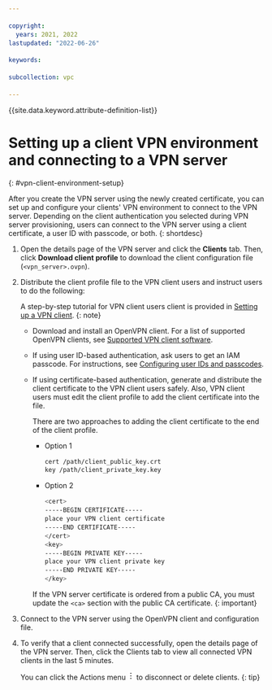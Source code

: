 ```yaml
---

copyright:
  years: 2021, 2022
lastupdated: "2022-06-26"

keywords:

subcollection: vpc

---
```


{{site.data.keyword.attribute-definition-list}}

# Setting up a client VPN environment and connecting to a VPN server
{: #vpn-client-environment-setup}

After you create the VPN server using the newly created certificate, you can set up and configure your clients' VPN environment to connect to the VPN server. Depending on the client authentication you selected during VPN server provisioning, users can connect to the VPN server using a client certificate, a user ID with passcode, or both.
{: shortdesc}

1. Open the details page of the VPN server and click the **Clients** tab. Then, click **Download client profile** to download the client configuration file (`<vpn_server>.ovpn`).
1. Distribute the client profile file to the VPN client users and instruct users to do the following: 

   A step-by-step tutorial for VPN client users client is provided in [Setting up a VPN client](/docs/vpc?topic=vpc-setting-up-vpn-client).
   {: note}

   * Download and install an OpenVPN client. For a list of supported OpenVPN clients, see [Supported VPN client software](/docs/vpc?topic=vpc-client-to-site-vpn-planning#vpn-client-software).
   * If using user ID-based authentication, ask users to get an IAM passcode. For instructions, see [Configuring user IDs and passcodes](/docs/vpc?topic=vpc-client-to-site-authentication#client-to-site-configuration-passcode).
   * If using certificate-based authentication, generate and distribute the client certificate to the VPN client users safely. Also, VPN client users must edit the client profile to add the client certificate into the file. 
      
      There are two approaches to adding the client certificate to the end of the client profile.
   
      * Option 1 
      
         ```sh
         cert /path/client_public_key.crt
         key /path/client_private_key.key
         ``` 
      
      * Option 2 
      
         ```sh
         <cert>
         -----BEGIN CERTIFICATE-----
         place your VPN client certificate
         -----END CERTIFICATE-----
         </cert>
         <key>
         -----BEGIN PRIVATE KEY-----
         place your VPN client private key
         -----END PRIVATE KEY-----
         </key>
         ``` 
         
      If the VPN server certificate is ordered from a public CA, you must update the `<ca>` section with the public CA certificate. 
      {: important}

1. Connect to the VPN server using the OpenVPN client and configuration file.
1. To verify that a client connected successfully, open the details page of the VPN server. Then, click the Clients tab to view all connected VPN clients in the last 5 minutes. 

   You can click the Actions menu ![Actions menu](images/overflow.png) to disconnect or delete clients.
   {: tip}
